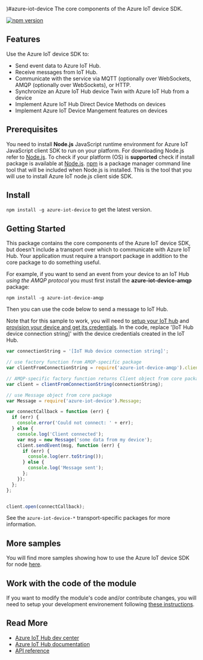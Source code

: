 )#azure-iot-device
The core components of the Azure IoT device SDK.

[![npm version](https://badge.fury.io/js/azure-iot-device.svg)](https://badge.fury.io/js/azure-iot-device)

## Features

Use the Azure IoT device SDK to:
* Send event data to Azure IoT Hub.
* Receive messages from IoT Hub.
* Communicate with the service via MQTT (optionally over WebSockets, AMQP (optionally over WebSockets),  or HTTP.
* Synchronize an Azure IoT Hub device Twin with Azure IoT Hub from a device
* Implement Azure IoT Hub Direct Device Methods on devices
* Implement Azure IoT Device Mangement features on devices

## Prerequisites
You need to install **Node.js** JavaScript runtime environment for Azure IoT JavaScript client SDK to run on your platform. For downloading Node.js refer to [Node.js][nodejs_lnk]. To check if your platform (OS) is **supported** check if install package is available at [Node.js][nodejs_dwld_lnk].
[npm][npm_lnk] is a package manager command line tool that will be included when Node.js is installed. This is the tool that you will use to install Azure IoT node.js client side SDK.

## Install

`npm install -g azure-iot-device` to get the latest version.

## Getting Started

This package contains the core components of the Azure IoT device SDK, but doesn't include a transport over which to communicate with Azure IoT Hub. Your application must require a transport package in addition to the core package to do something useful.

For example, if you want to send an event from your device to an IoT Hub _using the AMQP protocol_ you must first install the **azure-iot-device-amqp** package:

```
npm install -g azure-iot-device-amqp
```

Then you can use the code below to send a message to IoT Hub.

Note that for this sample to work, you will need to [setup your IoT hub][lnk-setup-iot-hub] and [provision your device and get its credentials][lnk-manage-iot-hub]. In the code, replace '[IoT Hub device connection string]' with the device credentials created in the IoT Hub.

```js
var connectionString = '[IoT Hub device connection string]';

// use factory function from AMQP-specific package
var clientFromConnectionString = require('azure-iot-device-amqp').clientFromConnectionString;

// AMQP-specific factory function returns Client object from core package
var client = clientFromConnectionString(connectionString);

// use Message object from core package
var Message = require('azure-iot-device').Message;

var connectCallback = function (err) {
  if (err) {
    console.error('Could not connect: ' + err);
  } else {
    console.log('Client connected');
    var msg = new Message('some data from my device');
    client.sendEvent(msg, function (err) {
      if (err) {
        console.log(err.toString());
      } else {
        console.log('Message sent');
      };
    });
  };
};


client.open(connectCallback);
```

See the `azure-iot-device-*` transport-specific packages for more information.

## More samples

You will find more samples showing how to use the Azure IoT device SDK for node [here][device-samples].

## Work with the code of the module

If you want to modify the module's code and/or contribute changes, you will need to setup your development environement following [these instructions][devbox-setup].

## Read More

* [Azure IoT Hub dev center][iot-dev-center]
* [Azure IoT Hub documentation][iot-hub-documentation]
* [API reference][node-api-reference]

[nodejs_lnk]: https://nodejs.org/
[nodejs_dwld_lnk]: https://nodejs.org/en/download/
[npm_lnk]:https://docs.npmjs.com/getting-started/what-is-npm
[lnk-setup-iot-hub]: https://aka.ms/howtocreateazureiothub
[lnk-manage-iot-hub]: https://aka.ms/manageiothub
[devbox-setup]: ../../doc/node-devbox-setup.md
[device-samples]: ../samples/
[node-api-reference]: http://azure.github.io/azure-iot-sdks/
[iot-dev-center]: http://azure.com/iotdev
[iot-hub-documentation]: https://docs.microsoft.com/en-us/azure/iot-hub/

